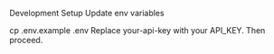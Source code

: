 Development Setup
Update env variables

cp .env.example .env
Replace your-api-key with your API_KEY. Then proceed.